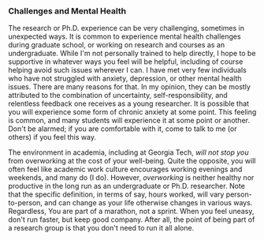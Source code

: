 ### Challenges and Mental Health

The research or Ph.D. experience can be very challenging, sometimes in unexpected ways.
It is common to experience mental health challenges during graduate school, or working on research and courses as an undergraduate.
While I'm not personally trained to help directly, I hope to be supportive in whatever ways you feel will be helpful, including of course helping avoid such issues wherever I can.
I have met very few individuals who have not struggled with anxiety, depression, or other mental health issues.
There are many reasons for that.
In my opinion, they can be mostly attributed to the combination of uncertainty, self-responsibility, and relentless feedback one receives as a young researcher.
It is possible that you will experience some form of chronic anxiety at some point.
This feeling is common, and many students will experience it at some point or another.
Don't be alarmed; if you are comfortable with it, come to talk to me (or others) if you feel this way.

The environment in academia, including at Georgia Tech, _will not stop you_ from overworking at the cost of your well-being.
Quite the opposite, you will often feel like academic work culture encourages working evenings and weekends, and many do (I do).
However, _overworking_ is neither healthy nor productive in the long run as an undergraduate or Ph.D. researcher.
Note that the specific definition, in terms of say, hours worked, will vary person-to-person, and can change as your life otherwise changes in various ways.
Regardless, You are part of a marathon, not a sprint.
When you feel uneasy, don't run faster, but keep good company.
After all, the point of being part of a research group is that you don't need to run it all alone.
